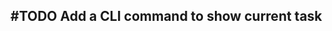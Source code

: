 ## #TODO Add a CLI command to show current task
<!-- 
  #task
  created:2023-09-24T20:31:58.536Z
  group:"Ungrouped Tasks"
  story-id:Add-a-command-to-show-defaults
  task-id:GNq6s
-->